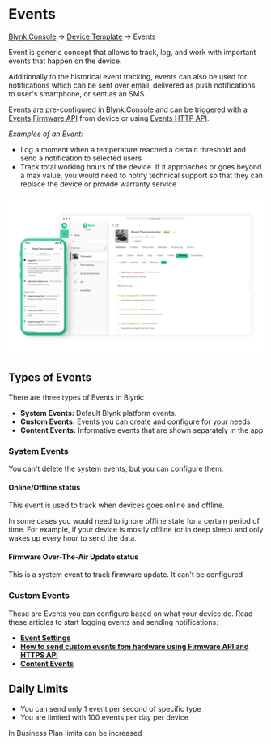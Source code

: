 # Events

[Blynk.Console](../../console-overview.md) -> [Device Template](../) -> Events

Event is generic concept that allows to track, log, and work with important events that happen on the device.&#x20;

Additionally to the historical event tracking, events can also be used for notifications which can be sent over email, delivered as push notifications to user's smartphone, or sent as an SMS.

Events are pre-configured in Blynk.Console and can be triggered with a [Events Firmware API](broken-reference) from device or using [Events HTTP API](../../../blynk.cloud/trigger-events-api.md).

_Examples of an Event:_

* Log a moment when a temperature reached a certain threshold and send a notification to selected users
* Track total working hours of the device. If it approaches or goes beyond a max value, you would need to notify technical support so that they can replace the device or provide warranty service



![Events list in the template](../../../.gitbook/assets/events.png)



## Types of Events

There are three types of Events in Blynk:&#x20;

* **System Events:** Default Blynk platform events.&#x20;
* **Custom Events:** Events you can create and configure for your needs
* **Content Events:** Informative events that are shown separately in the app

### System Events

You can't delete the system events, but you can configure them.

#### Online/Offline status

This event is used to track when devices goes online and offline.

In some cases you would need to ignore offline state for a certain period of time. For example, if your device is mostly offline (or in deep sleep) and only wakes up every hour to send the data.



#### Firmware Over-The-Air Update status

This is a system event to track firmware update. It can't be configured



### Custom Events

These are Events you can configure based on what your device do. Read these articles to start logging events and sending notifications:&#x20;

* [**Event Settings**](custom-events/events-general-setting.md)
* [**How to send custom events fom hardware using Firmware API and HTTPS API**](custom-events/events--how-to-log-events.md)&#x20;
* [**Content Events**](custom-events/events-content-events.md)





## Daily Limits

* You can send only 1 event per second of specific type
* You are limited with 100 events per day per device

In Business Plan limits can be increased
